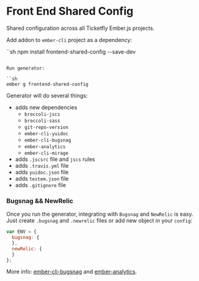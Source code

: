 # Front End Shared Config

Shared configuration across all Ticketfly Ember.js projects.

Add addon to `ember-cli` project as a dependency:

``sh
npm install frontend-shared-config --save-dev
```

Run generator:

``sh
ember g frontend-shared-config
```

Generator will do several things:

+ adds new dependencies
  + `broccoli-jscs`
  + `broccoli-sass`
  + `git-repo-version`
  + `ember-cli-yuidoc`
  + `ember-cli-bugsnag`
  + `ember-analytics`
  + `ember-cli-mirage`
+ adds `.jscsrc` file and `jscs` rules
+ adds `.travis.yml` file
+ adds `yuidoc.json` file
+ adds `testem.json` file
+ adds `.gitignore` file

### Bugsnag && NewRelic

Once you run the generator, integrating with `Bugsnag` and `NewRelic` is easy.
Just create `.bugsnag` and `.newrelic` files or add new object in your `config`:

```javascript
var ENV = {
  bugsnag: {
  },
  newRelic: {
  }
};
```

More info: [ember-cli-bugsnag](https://github.com/twokul/ember-cli-bugsnag) and [ember-analytics](https://github.com/twokul/ember-analytics).
